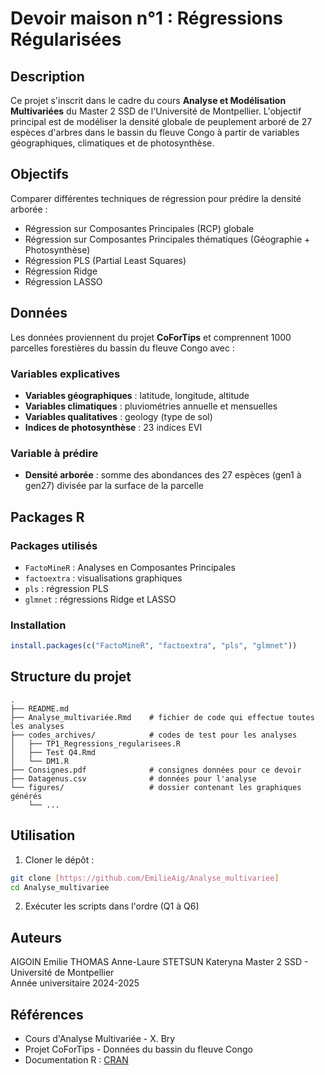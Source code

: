 # Devoir maison n°1 : Régressions Régularisées

## Description

Ce projet s'inscrit dans le cadre du cours **Analyse et Modélisation Multivariées** du Master 2 SSD de l'Université de Montpellier. L'objectif principal est de modéliser la densité globale de peuplement arboré de 27 espèces d'arbres dans le bassin du fleuve Congo à partir de variables géographiques, climatiques et de photosynthèse.

## Objectifs

Comparer différentes techniques de régression pour prédire la densité arborée :
- Régression sur Composantes Principales (RCP) globale
- Régression sur Composantes Principales thématiques (Géographie + Photosynthèse)
- Régression PLS (Partial Least Squares)
- Régression Ridge
- Régression LASSO

## Données

Les données proviennent du projet **CoForTips** et comprennent 1000 parcelles forestières du bassin du fleuve Congo avec :

### Variables explicatives
- **Variables géographiques** : latitude, longitude, altitude
- **Variables climatiques** : pluviométries annuelle et mensuelles
- **Variables qualitatives** : geology (type de sol)
- **Indices de photosynthèse** : 23 indices EVI

### Variable à prédire
- **Densité arborée** : somme des abondances des 27 espèces (gen1 à gen27) divisée par la surface de la parcelle

## Packages R

### Packages utilisés
- `FactoMineR` : Analyses en Composantes Principales
- `factoextra` : visualisations graphiques
- `pls` : régression PLS
- `glmnet` : régressions Ridge et LASSO

### Installation
```r
install.packages(c("FactoMineR", "factoextra", "pls", "glmnet"))
```

## Structure du projet

```
.
├── README.md
├── Analyse_multivariée.Rmd    # fichier de code qui effectue toutes les analyses
├── codes_archives/            # codes de test pour les analyses
│   ├── TP1_Regressions_regularisees.R
│   ├── Test Q4.Rmd
│   └── DM1.R  
├── Consignes.pdf              # consignes données pour ce devoir
├── Datagenus.csv              # données pour l'analyse                
└── figures/                   # dossier contenant les graphiques générés
    └── ...
```

## Utilisation

1. Cloner le dépôt :
```bash
git clone [https://github.com/EmilieAig/Analyse_multivariee]
cd Analyse_multivariee
```

2. Exécuter les scripts dans l'ordre (Q1 à Q6)

## Auteurs

AIGOIN Emilie
THOMAS Anne-Laure
STETSUN Kateryna
Master 2 SSD - Université de Montpellier  
Année universitaire 2024-2025

## Références

- Cours d'Analyse Multivariée - X. Bry
- Projet CoForTips - Données du bassin du fleuve Congo
- Documentation R : [CRAN](https://cran.r-project.org/)

